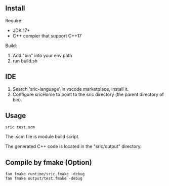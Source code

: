 

## Install

Require:
- JDK 17+
- C++ compier that support C++17

Build:
1. Add "bin" into your env path
2. run build.sh

## IDE

1. Search 'sric-language' in vscode marketplace, install it.
2. Configure sricHome to point to the sric directory (the parent directory of bin).


## Usage

```
sric test.scm
```

The .scm file is module build script.

The generated C++ code is located in the "sric/output" directory.


## Compile by fmake (Option)
```
fan fmake runtime/sric.fmake -debug
fan fmake output/test.fmake -debug
```
